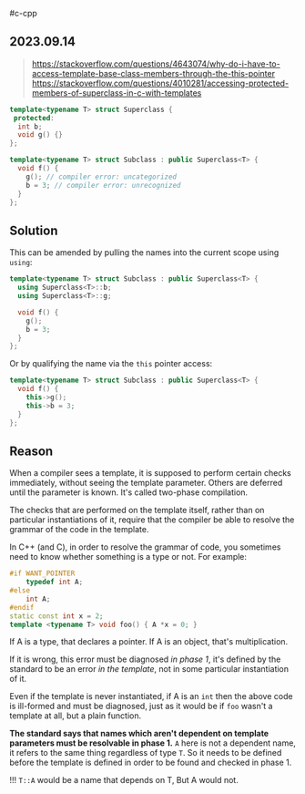 #c-cpp
## 2023.09.14

> https://stackoverflow.com/questions/4643074/why-do-i-have-to-access-template-base-class-members-through-the-this-pointer  
> https://stackoverflow.com/questions/4010281/accessing-protected-members-of-superclass-in-c-with-templates 


```cpp
template<typename T> struct Superclass {
 protected:
  int b;
  void g() {}
};

template<typename T> struct Subclass : public Superclass<T> {
  void f() {
    g(); // compiler error: uncategorized
    b = 3; // compiler error: unrecognized
  }
};
```

## Solution

This can be amended by pulling the names into the current scope using `using`:

```cpp
template<typename T> struct Subclass : public Superclass<T> {
  using Superclass<T>::b;
  using Superclass<T>::g;

  void f() {
    g();
    b = 3;
  }
};
```

Or by qualifying the name via the `this` pointer access:

```cpp
template<typename T> struct Subclass : public Superclass<T> {
  void f() {
    this->g();
    this->b = 3;
  }
};
```

## Reason

When a compiler sees a template, it is supposed to perform certain checks immediately, without seeing the template parameter. Others are deferred until the parameter is known. It's called two-phase compilation.

The checks that are performed on the template itself, rather than on particular instantiations of it, require that the compiler be able to resolve the grammar of the code in the template.

In C++ (and C), in order to resolve the grammar of code, you sometimes need to know whether something is a type or not. For example:

```cpp
#if WANT_POINTER
    typedef int A;
#else
    int A;
#endif
static const int x = 2;
template <typename T> void foo() { A *x = 0; }
```

If A is a type, that declares a pointer. If A is an object, that's multiplication. 

If it is wrong, this error must be diagnosed _in phase 1_, it's defined by the standard to be an error _in the template_, not in some particular instantiation of it. 

Even if the template is never instantiated, if A is an `int` then the above code is ill-formed and must be diagnosed, just as it would be if `foo` wasn't a template at all, but a plain function.

**The standard says that names which aren't dependent on template parameters must be resolvable in phase 1.** `A` here is not a dependent name, it refers to the same thing regardless of type `T`. So it needs to be defined before the template is defined in order to be found and checked in phase 1.

!!! `T::A` would be a name that depends on T, But A would not.
